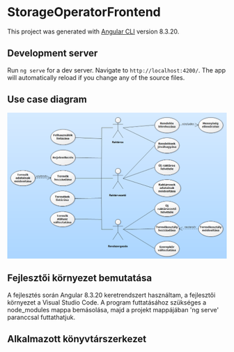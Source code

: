 # StorageOperatorFrontend

This project was generated with [Angular CLI](https://github.com/angular/angular-cli) version 8.3.20.

## Development server

Run `ng serve` for a dev server. Navigate to `http://localhost:4200/`. The app will automatically reload if you change any of the source files.

## Use case diagram

![usecase](assets/use_case.PNG)

## Fejlesztői környezet bemutatása

A fejlesztés során Angular 8.3.20 keretrendszert használtam, a fejlesztői környezet a Visual Studio Code. A program futtatásához szükséges a node_modules mappa bemásolása, majd a projekt mappájában 'ng serve' paranccsal futtathatjuk.

## Alkalmazott könyvtárszerkezet
